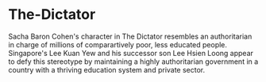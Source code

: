 # The-Dictator

Sacha Baron Cohen's character in The Dictator resembles an authoritarian in charge of millions of comparartively poor, less educated people. Singapore's Lee Kuan Yew and his successor son Lee Hsien Loong appear to defy this stereotype by maintaining a highly authoritarian government in a country with a thriving education system and private sector. 
